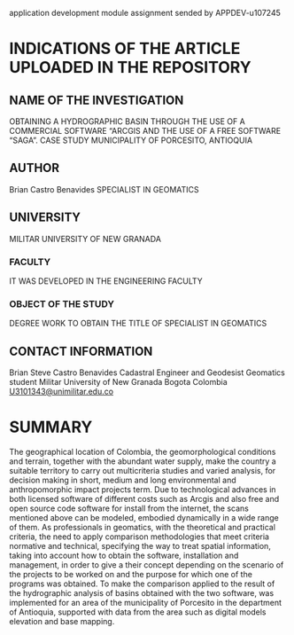 application development module assignment
sended by APPDEV-u107245 

# INDICATIONS OF THE ARTICLE UPLOADED IN THE REPOSITORY

## NAME OF THE INVESTIGATION
OBTAINING A HYDROGRAPHIC BASIN THROUGH THE USE OF A COMMERCIAL SOFTWARE “ARCGIS AND THE USE OF A FREE SOFTWARE “SAGA”. CASE STUDY MUNICIPALITY OF PORCESITO, ANTIOQUIA

## AUTHOR
Brian Castro Benavides
SPECIALIST IN GEOMATICS

## UNIVERSITY
MILITAR UNIVERSITY OF NEW GRANADA

### FACULTY
IT WAS DEVELOPED IN THE ENGINEERING FACULTY

### OBJECT OF THE STUDY
DEGREE WORK TO OBTAIN THE TITLE OF SPECIALIST IN GEOMATICS

## CONTACT INFORMATION
Brian Steve Castro Benavides
Cadastral Engineer and Geodesist
Geomatics student
Militar University of New Granada
Bogota Colombia
U3101343@unimilitar.edu.co

# SUMMARY


The geographical location of Colombia, the geomorphological conditions and
terrain, together with the abundant water supply, make the country a suitable territory
to carry out multicriteria studies and varied analysis, for decision making
in short, medium and long environmental and anthropomorphic impact projects
term.
Due to technological advances in both licensed software of different costs
such as Arcgis and also free and open source code software for
install from the internet, the scans mentioned above can be
modeled, embodied dynamically in a wide range of them.
As professionals in geomatics, with the theoretical and practical criteria, the
need to apply comparison methodologies that meet criteria
normative and technical, specifying the way to treat spatial information,
taking into account how to obtain the software, installation and management, in order to give a
their concept depending on the scenario of the projects to be worked on and the
purpose for which one of the programs was obtained. To make the comparison
applied to the result of the hydrographic analysis of basins obtained with the two
software, was implemented for an area of ​​the municipality of Porcesito in the department
of Antioquia, supported with data from the area such as digital models
elevation and base mapping.



